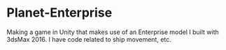 # Planet-Enterprise
Making a game in Unity that makes use of an Enterprise model I built with 3dsMax 2016. I have code related to ship movement, etc.
